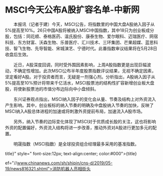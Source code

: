 # MSCI今天公布A股扩容名单-中新网

　　本报讯（记者于建）今天，MSCI公告，将指数里的中国大盘A股纳入因子从5%提高至10%。26只中国A股将被纳入MSCI中国指数，其中18只为创业板成分股，包括：同花顺、泰格医药、温氏股份、康泰生物、爱尔眼科、迈瑞医疗、网宿科技、东方财富、沃森生物、乐普医疗、汇川技术、三环集团、芒果超媒、蓝思科技、智飞生物、先导智能、宋城演艺、宁德时代。此番指数审议结果将在5月28日收盘后生效。

　　近日，A股深度回调，同时受外围因素影响，上周A股指数更是出现巨幅波动，不确定性增加。此次MSCI公布半年度股票指数评议结果，无视不确定因素，坚定看好A股。对于投资者而言，无疑是一剂强心剂。分析指出，A股纳入因子从5%提高至10%预计将带来千亿活水，MSCI股票池的结构性扩容新增创业板大盘股，将使新股票池的市值分布边际向中小盘倾斜。

　　东兴证券观点指出，MSCI纳入因子的变化会从量、节奏及结构上对外资流入产生影响。其中，创业板标的纳入节奏的明确及中盘股纳入节奏的加快，反映了MSCI纳入A股总体进程的加速或将刺激外资提前布局，加速流入A股市场。

　　另外，纳入节奏的边际变化体现了MSCI对于优质成长股的关注，这也将影响外资的配置偏好，外资流入结构将进一步改善，推动外资对A股进行更加多元的配置。

　　明晟指数（MSCI指数）是全球投资组合经理最多采用的基准指数。

title}" style=" font-size:12px; text-align:center; color:#000">{title}

ef="//www.chinanews.com/sh/shipin/cns-d/2019/05-19/news816321.shtml">消防机器人亮相街头
